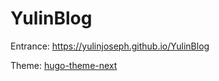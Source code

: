 # YulinBlog

Entrance: https://yulinjoseph.github.io/YulinBlog

Theme: [hugo-theme-next](https://github.com/hugo-next/hugo-theme-next.git)
